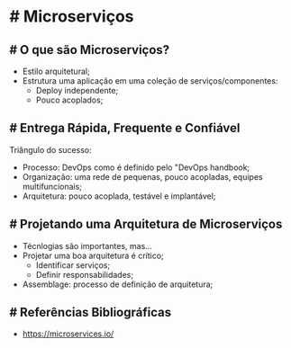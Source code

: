 # # Microserviços

## # O que são Microserviços?

- Estilo arquitetural;
- Estrutura uma aplicação em uma coleção de serviços/componentes:
    - Deploy independente;
    - Pouco acoplados;

## # Entrega Rápida, Frequente e Confiável

Triângulo do sucesso:

- Processo: DevOps como é definido pelo "DevOps handbook;
- Organização: uma rede de pequenas, pouco acopladas, equipes multifuncionais;
- Arquitetura: pouco acoplada, testável e implantável;

## # Projetando uma Arquitetura de Microserviços

- Técnlogias são importantes, mas...
- Projetar uma boa arquitetura é crítico;
    - Identificar serviços;
    - Definir responsabilidades;
- Assemblage: processo de definição de arquitetura;

## # Referências Bibliográficas

- https://microservices.io/